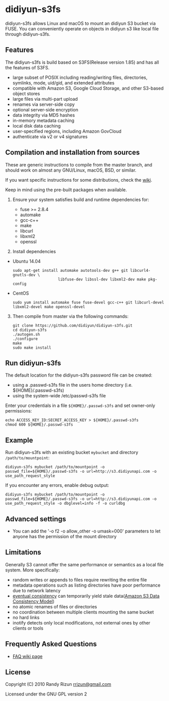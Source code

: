 didiyun-s3fs
====

didiyun-s3fs allows Linux and macOS to mount an didiyun S3 bucket via FUSE. You can conveniently operate on objects in didiyun s3 like local file through didiyun-s3fs.

Features
--------

The didiyun-s3fs is build based on S3FS(Release version 1.85) and has all the features of S3FS.
* large subset of POSIX including reading/writing files, directories, symlinks, mode, uid/gid, and extended attributes
* compatible with Amazon S3, Google Cloud Storage, and other S3-based object stores
* large files via multi-part upload
* renames via server-side copy
* optional server-side encryption
* data integrity via MD5 hashes
* in-memory metadata caching
* local disk data caching
* user-specified regions, including Amazon GovCloud
* authenticate via v2 or v4 signatures

Compilation and installation from sources
-----------------------------------------

These are generic instructions to compile from the master branch, and should work on almost any GNU/Linux, macOS, BSD, or similar.

If you want specific instructions for some distributions, check the [wiki](https://github.com/s3fs-fuse/s3fs-fuse/wiki/Installation-Notes).

Keep in mind using the pre-built packages when available.

1. Ensure your system satisfies build and runtime dependencies for:

   * fuse >= 2.8.4
   * automake
   * gcc-c++
   * make
   * libcurl
   * libxml2
   * openssl

2. Install dependencies

- Ubuntu 14.04
    ```
    sudo apt-get install automake autotools-dev g++ git libcurl4-gnutls-dev \
                        libfuse-dev libssl-dev libxml2-dev make pkg-config
    ```

- CentOS
    ```
    sudo yum install automake fuse fuse-devel gcc-c++ git libcurl-devel libxml2-devel make openssl-devel
    ```

3. Then compile from master via the following commands:

   ```
   git clone https://github.com/didiyun/didiyun-s3fs.git
   cd didiyun-s3fs
   ./autogen.sh
   ./configure
   make
   sudo make install
   ```

Run didiyun-s3fs
--------

The default location for the didiyun-s3fs password file can be created:

* using a .passwd-s3fs file in the users home directory (i.e. ${HOME}/.passwd-s3fs)
* using the system-wide /etc/passwd-s3fs file

Enter your credentials in a file `${HOME}/.passwd-s3fs` and set
owner-only permissions:

```
echo ACCESS_KEY_ID:SECRET_ACCESS_KEY > ${HOME}/.passwd-s3fs
chmod 600 ${HOME}/.passwd-s3fs
```

Example
--------

Run didiyun-s3fs with an existing bucket `mybucket` and directory `/path/to/mountpoint`:

```
didiyun-s3fs mybucket /path/to/mountpoint -o passwd_file=${HOME}/.passwd-s3fs -o url=http://s3.didiyunapi.com -o use_path_request_style
```

If you encounter any errors, enable debug output:

```
didiyun-s3fs mybucket /path/to/mountpoint -o passwd_file=${HOME}/.passwd-s3fs -o url=http://s3.didiyunapi.com -o use_path_request_style -o dbglevel=info -f -o curldbg
```

Advanced settings
-----------
- You can add the '-o f2 -o allow_other -o umask=000' parameters to let anyone has the permission of the mount directory

Limitations
-----------

Generally S3 cannot offer the same performance or semantics as a local file system.  More specifically:

* random writes or appends to files require rewriting the entire file
* metadata operations such as listing directories have poor performance due to network latency
* [eventual consistency](https://en.wikipedia.org/wiki/Eventual_consistency) can temporarily yield stale data([Amazon S3 Data Consistency Model](https://docs.aws.amazon.com/AmazonS3/latest/dev/Introduction.html#ConsistencyModel))
* no atomic renames of files or directories
* no coordination between multiple clients mounting the same bucket
* no hard links
* inotify detects only local modifications, not external ones by other clients or tools


Frequently Asked Questions
--------------------------
* [FAQ wiki page](https://github.com/didiyun/didiyun-s3fs/wiki/FAQ)

License
-------

Copyright (C) 2010 Randy Rizun <rrizun@gmail.com>

Licensed under the GNU GPL version 2

